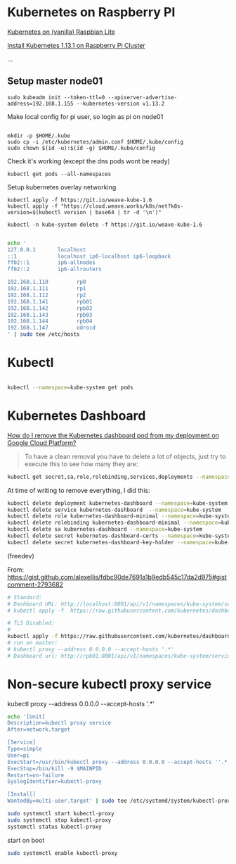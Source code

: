 # Kubernetes on Raspberry PI

[Kubernetes on (vanilla) Raspbian Lite](https://gist.github.com/alexellis/fdbc90de7691a1b9edb545c17da2d975)

[Install Kubernetes 1.13.1 on Raspberry Pi Cluster](https://gist.github.com/alexellis/fdbc90de7691a1b9edb545c17da2d975#gistcomment-2793682)


...

## Setup master node01


```
sudo kubeadm init --token-ttl=0 --apiserver-advertise-address=192.168.1.155 --kubernetes-version v1.13.2
```
Make local config for pi user, so login as pi on node01

```

mkdir -p $HOME/.kube
sudo cp -i /etc/kubernetes/admin.conf $HOME/.kube/config
sudo chown $(id -u):$(id -g) $HOME/.kube/config

```


Check it's working (except the dns pods wont be ready)

```
kubectl get pods --all-namespaces

```

Setup kubernetes overlay networking

```
kubectl apply -f https://git.io/weave-kube-1.6
kubectl apply -f "https://cloud.weave.works/k8s/net?k8s-version=$(kubectl version | base64 | tr -d '\n')"
```


```
kubectl -n kube-system delete -f https://git.io/weave-kube-1.6
```






```sh

echo '
127.0.0.1       localhost
::1             localhost ip6-localhost ip6-loopback
ff02::1         ip6-allnodes
ff02::2         ip6-allrouters

192.168.1.110         rp0
192.168.1.111         rp1
192.168.1.112         rp2
192.168.1.141         rpb01
192.168.1.142         rpb02
192.168.1.143         rpb03
192.168.1.144         rpb04
192.168.1.147         odroid
' | sudo tee /etc/hosts


```


# Kubectl

```sh

kubectl --namespace=kube-system get pods

```

# Kubernetes Dashboard

[How do I remove the Kubernetes dashboard pod from my deployment on Google Cloud Platform?](https://stackoverflow.com/questions/46173307/how-do-i-remove-the-kubernetes-dashboard-pod-from-my-deployment-on-google-cloud)

> To have a clean removal you have to delete a lot of objects, just try to execute this to see how many they are:

```sh
kubectl get secret,sa,role,rolebinding,services,deployments --namespace=kube-system | grep dashboard
```
At time of writing to remove everything, I did this:

```sh
kubectl delete deployment kubernetes-dashboard --namespace=kube-system
kubectl delete service kubernetes-dashboard  --namespace=kube-system
kubectl delete role kubernetes-dashboard-minimal --namespace=kube-system
kubectl delete rolebinding kubernetes-dashboard-minimal --namespace=kube-system
kubectl delete sa kubernetes-dashboard --namespace=kube-system
kubectl delete secret kubernetes-dashboard-certs --namespace=kube-system
kubectl delete secret kubernetes-dashboard-key-holder --namespace=kube-system
```

(freedev)



From: https://gist.github.com/alexellis/fdbc90de7691a1b9edb545c17da2d975#gistcomment-2793682

```sh
# Standard:
# Dashboard URL: http://localhost:8001/api/v1/namespaces/kube-system/services/https:kubernetes-dashboard:/proxy/
# kubectl apply -f  https://raw.githubusercontent.com/kubernetes/dashboard/v1.10.1/src/deploy/recommended/kubernetes-dashboard-arm.yaml

# TLS Disabled:
#
kubectl apply -f https://raw.githubusercontent.com/kubernetes/dashboard/v1.10.1/src/deploy/alternative/kubernetes-dashboard-arm.yaml
# run on master:
# kubectl proxy --address 0.0.0.0 --accept-hosts '.*'
# Dashboard url: http://rpb01:8001/api/v1/namespaces/kube-system/services/http:kubernetes-dashboard:/proxy/


```

# Non-secure kubectl proxy service

kubectl proxy --address 0.0.0.0 --accept-hosts '.*'

```sh
echo '[Unit]
Description=kubectl proxy service
After=network.target

[Service]
Type=simple
User=pi
ExecStart=/usr/bin/kubectl proxy --address 0.0.0.0 --accept-hosts ''.*''
ExecStop=/bin/kill -9 $MAINPID
Restart=on-failure
SyslogIdentifier=kubectl-proxy

[Install]
WantedBy=multi-user.target' | sudo tee /etc/systemd/system/kubectl-proxy.service

```

```sh
sudo systemctl start kubectl-proxy
sudo systemctl stop kubectl-proxy
systemctl status kubectl-proxy

```

start on boot
```sh
sudo systemctl enable kubectl-proxy


```